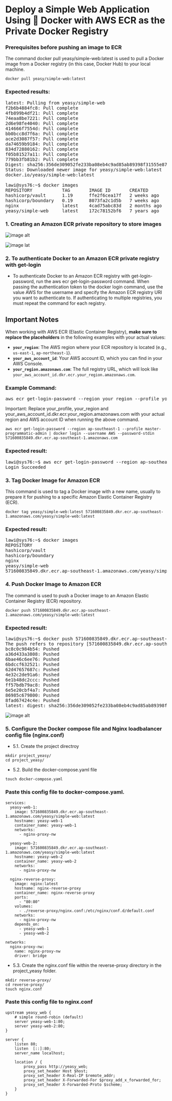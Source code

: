 # Deploy a Simple Web Application Using 🐬 Docker with AWS ECR as the Private Docker Registry

### Prerequisites before pushing an image to ECR

The command docker pull yeasy/simple-web:latest is used to pull a Docker image from a Docker registry (in this case, Docker Hub) to your local machine. 
```
docker pull yeasy/simple-web:latest
```
### Expected results:
<pre>latest: Pulling from yeasy/simple-web
f2b6b4884fc8: Pull complete 
4fb899b4df21: Pull complete 
74eaa8be7221: Pull complete 
2d6e98fe4040: Pull complete 
414666f7554d: Pull complete 
bb0bcc8d7f6a: Pull complete 
ace2d3087f57: Pull complete 
da74659b9184: Pull complete 
834d72880162: Pull complete 
f05b81527a11: Pull complete 
779bb3fb81b2: Pull complete 
Digest: sha256:356de309052fe233ba08eb4c9ad85ab89398f31555e8777326d57307ac913727
Status: Downloaded newer image for yeasy/simple-web:latest
docker.io/yeasy/simple-web:latest

lawi@sys76:~$ docker images
REPOSITORY           TAG       IMAGE ID       CREATED        SIZE
hashicorp/vault      1.19      ffe2f6cea17f   2 weeks ago    503MB
hashicorp/boundary   0.19      8073fa2c1d5b   7 weeks ago    252MB
nginx                latest    4cad75abc83d   2 months ago   192MB
yeasy/simple-web     latest    172c78152bf6   7 years ago    679MB
</pre>


### 1. Creating an Amazon ECR private repository to store images

![image alt](https://github.com/minlawi/aws-ecr-private/blob/2d11b9b3520b1a0321bef554c5ec92ca5c213dee/Screenshot%20from%202025-04-20%2011-20-50.png)

![image lat](https://github.com/minlawi/aws-ecr-private/blob/2d11b9b3520b1a0321bef554c5ec92ca5c213dee/Screenshot%20from%202025-04-20%2011-19-53.png)

### 2. To authenticate Docker to an Amazon ECR private registry with get-login
* To authenticate Docker to an Amazon ECR registry with get-login-password, run the aws ecr get-login-password command. When passing the authentication token to the docker login command, use the value AWS for the username and specify the Amazon ECR registry URI you want to authenticate to. If authenticating to multiple registries, you must repeat the command for each registry.

## Important Notes

When working with AWS ECR (Elastic Container Registry), **make sure to replace the placeholders** in the following examples with your actual values:

- **`your_region`**: The AWS region where your ECR repository is located (e.g., `us-east-1`, `ap-northeast-1`).
- **`your_aws_account_id`**: Your AWS account ID, which you can find in your AWS Console.
- **`your_region.amazonaws.com`**: The full registry URL, which will look like `your_aws_account_id.dkr.ecr.your_region.amazonaws.com`.

### Example Command:

<pre>
aws ecr get-login-password --region your_region --profile your_profile_name | docker login --username AWS --password-stdin your_aws_account_id.dkr.ecr.your_region.amazonaws.com
</pre>
Important: Replace your_profile, your_region and your_aws_account_id.dkr.ecr.your_region.amazonaws.com with your actual region and AWS account ID when running the above command.
```
aws ecr get-login-password --region ap-southeast-1 --profile master-programmatic-admin | docker login --username AWS --password-stdin 571600835849.dkr.ecr.ap-southeast-1.amazonaws.com
```
### Expected result:
<pre>
lawi@sys76:~$ aws ecr get-login-password --region ap-southeast-1 --profile master-programmatic-admin | docker login --username AWS --password-stdin 571600835849.dkr.ecr.ap-southeast-1.amazonaws.com
Login Succeeded
</pre>

### 3. Tag Docker Image for Amazon ECR
This command is used to tag a Docker image with a new name, usually to prepare it for pushing to a specific Amazon Elastic Container Registry (ECR).
```
docker tag yeasy/simple-web:latest 571600835849.dkr.ecr.ap-southeast-1.amazonaws.com/yeasy/simple-web:latest
```
### Expected result:
<pre>lawi@sys76:~$ docker images
REPOSITORY                                                           TAG       IMAGE ID       CREATED        SIZE
hashicorp/vault                                                      1.19      ffe2f6cea17f   2 weeks ago    503MB
hashicorp/boundary                                                   0.19      8073fa2c1d5b   7 weeks ago    252MB
nginx                                                                latest    4cad75abc83d   2 months ago   192MB
yeasy/simple-web                                                     latest    172c78152bf6   7 years ago    679MB
571600835849.dkr.ecr.ap-southeast-1.amazonaws.com/yeasy/simple-web   latest    172c78152bf6   7 years ago    679MB
</pre>

### 4. Push Docker Image to Amazon ECR
The command is used to push a Docker image to an Amazon Elastic Container Registry (ECR) repository.
```
docker push 571600835849.dkr.ecr.ap-southeast-1.amazonaws.com/yeasy/simple-web:latest
```
### Expected result:
<pre>lawi@sys76:~$ docker push 571600835849.dkr.ecr.ap-southeast-1.amazonaws.com/yeasy/simple-web:latest
The push refers to repository [571600835849.dkr.ecr.ap-southeast-1.amazonaws.com/yeasy/simple-web]
bc8c0c984b54: Pushed 
a36d433a3808: Pushed 
6bae46c6ee76: Pushed 
6bdccf632521: Pushed 
62d47657687c: Pushed 
4e32c2de91a6: Pushed 
6e1b48dc2ccc: Pushed 
ff57bdb79ac8: Pushed 
6e5e20cbf4a7: Pushed 
86985c679800: Pushed 
8fad67424c4e: Pushed 
latest: digest: sha256:356de309052fe233ba08eb4c9ad85ab89398f31555e8777326d57307ac913727 size: 2633
</pre>

![image alt](https://github.com/minlawi/aws-ecr-private/blob/a60de3c7aa07bfa04ea318402bc26b773c41e75d/Screenshot%20from%202025-04-20%2011-26-10.png)

### 5. Configure the Docker compose file and Nginx loadbalancer config file (nginx.conf)
* 5.1. Create the project directroy
```
mkdir project_yeasy/
cd project_yeasy/
```
* 5.2. Build the docker-compose.yaml file
```
touch docker-compose.yaml
```
### Paste this config file to docker-compose.yaml.
```
services:
  yeasy-web-1:
    image: 571600835849.dkr.ecr.ap-southeast-1.amazonaws.com/yeasy/simple-web:latest
    hostname: yeasy-web-1
    container_name: yeasy-web-1
    networks:
      - nginx-proxy-nw

  yeasy-web-2:
    image: 571600835849.dkr.ecr.ap-southeast-1.amazonaws.com/yeasy/simple-web:latest
    hostname: yeasy-web-2
    container_name: yeasy-web-2
    networks:
      - nginx-proxy-nw

  nginx-reverse-proxy:
    image: nginx:latest
    hostname: nginx-reverse-proxy
    container_name: nginx-reverse-proxy
    ports:
      - "80:80"
    volumes:
      - ./reverse-proxy/nginx.conf:/etc/nginx/conf.d/default.conf
    networks:
      - nginx-proxy-nw
    depends_on:
      - yeasy-web-1
      - yeasy-web-2
    
networks:
  nginx-proxy-nw:
    name: nginx-proxy-nw
    driver: bridge
```
* 5.3. Create the nginx.conf file within the reverse-proxy directory in the project_yeasy folder.
```
mkdir reverse-proxy/
cd reverse-proxy/
touch nginx.conf
```
### Paste this config file to nginx.conf
```
upstream yeasy_web {
    # simple round‑robin (default)
    server yeasy-web-1:80;
    server yeasy-web-2:80;
}

server {
    listen 80;
    listen  [::]:80;
    server_name localhost;
    
    location / {
        proxy_pass http://yeasy_web;
        proxy_set_header Host $host;
        proxy_set_header X-Real-IP $remote_addr;
        proxy_set_header X-Forwarded-For $proxy_add_x_forwarded_for;
        proxy_set_header X-Forwarded-Proto $scheme;
    } 
}
```

